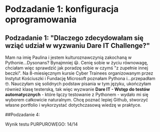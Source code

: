 # Podzadanie 1: konfiguracja oprogramowania
## Podzadanie 1: "Dlaczego zdecydowałam się wziąć udział w wyzwaniu Dare IT Challenge?"

Mam na imię Paulina i jestem kulturoznawczynią zakochaną w Pythonie...Dysonans? Bynajmniej 😃. Cenię sobie w życiu równowagę, chciałam więc sprawdzić jak poradzę sobie w czymś "z zupełnie innej beczki". Na 8-miesięcznym kursie Cyber Trainees organizowanym przez Instytut Kościuszki i Fundację Microsoft poznałam Pythona i...przepadłam 🤓. Nauczyłam się solidnych podstaw pisania w tym języku, ukończyłam również klasę testerską, tak więc wyzwanie **Dare IT - Wstęp do testów automatycznych** - które łączy testowanie z Pythonem - wydało mi się wyborem całkowicie naturalnym. Chcę poznać lepiej Github, stworzyć własne portfolio i wykorzystać dotychczasową wiedzę w praktyce.

##Podzadanie 4:

Wynik testu PURPUROWEGO: 14/14
